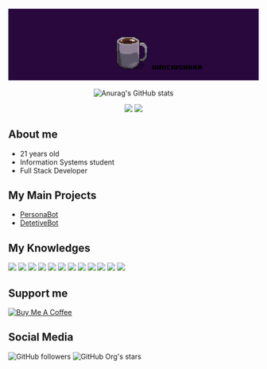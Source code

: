 <img src="https://github.com/ViniciusHora1009/ViniciusHora1009/blob/main/github-profile2.gif"></img>

<div align="center">

![Anurag's GitHub stats](https://github-readme-stats.vercel.app/api?username=viniciushora&theme=chartreuse-dark&show_icons=true)

<img src="https://img.shields.io/badge/os-solus-blue?logo=solus"></img>
<img src="https://img.shields.io/badge/editor-visual%20studio%20code-blue?logo=visual-studio-code"></img>

</div>

## About me
- 21 years old<br>
- Information Systems student<br>
- Full Stack Developer

## My Main Projects
- [PersonaBot](https://github.com/viniciushora/persona-bot)
- [DetetiveBot](https://github.com/viniciushora/detetive_bot)

## My Knowledges
<img src="https://cdn.jsdelivr.net/gh/devicons/devicon/icons/react/react-original-wordmark.svg" />
<img src="https://cdn.jsdelivr.net/gh/devicons/devicon/icons/python/python-original-wordmark.svg" />
<img src="https://cdn.jsdelivr.net/gh/devicons/devicon/icons/c/c-original.svg" />
<img src="https://cdn.jsdelivr.net/gh/devicons/devicon/icons/java/java-plain-wordmark.svg" />
<img src="https://cdn.jsdelivr.net/gh/devicons/devicon/icons/html5/html5-plain-wordmark.svg" />
<img src="https://cdn.jsdelivr.net/gh/devicons/devicon/icons/css3/css3-plain-wordmark.svg" />
<img src="https://cdn.jsdelivr.net/gh/devicons/devicon/icons/npm/npm-original-wordmark.svg" />
<img src="https://cdn.jsdelivr.net/gh/devicons/devicon/icons/yarn/yarn-original.svg" />
<img src="https://cdn.jsdelivr.net/gh/devicons/devicon/icons/electron/electron-original.svg" />
<img src="https://cdn.jsdelivr.net/gh/devicons/devicon/icons/pandas/pandas-original-wordmark.svg" />
<img src="https://cdn.jsdelivr.net/gh/devicons/devicon/icons/postgresql/postgresql-plain-wordmark.svg" />
<img src="https://cdn.jsdelivr.net/gh/devicons/devicon/icons/mongodb/mongodb-original-wordmark.svg" />

## Support me
<a href="https://www.buymeacoffee.com/viniciusdahora" target="_blank"><img src="https://www.buymeacoffee.com/assets/img/custom_images/yellow_img.png" alt="Buy Me A Coffee"></a>

## Social Media

![GitHub followers](https://img.shields.io/github/followers/viniciushora?style=social)
![GitHub Org's stars](https://img.shields.io/github/stars/viniciushora?style=social)
